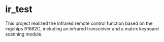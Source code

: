 # ir_test

This project realized the infrared remote control function based on the ingchips 91682C, including an infrared transceiver and a matrix keyboard scanning module.
